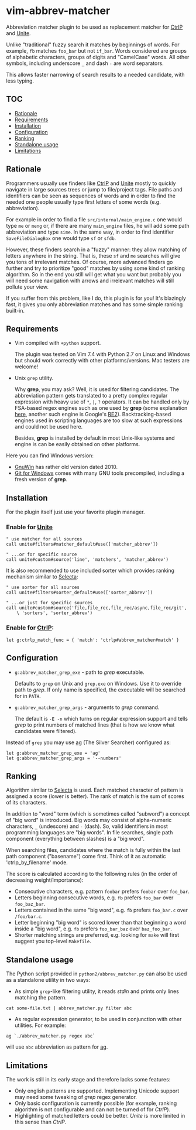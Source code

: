 vim-abbrev-matcher
==================

Abbreviation matcher plugin to be used as replacement matcher for [CtrlP] and
[Unite].

Unlike "traditional" fuzzy search it matches by beginnings of words. For
example, `fb` matches `foo_bar` but not `if_bar`. Words considered are groups of
alphabetic characters, groups of digits and "CamelCase" words. All other symbols,
including underscore `_` and dash `-` are word separators.

This allows faster narrowing of search results to a needed candidate, with less
typing.


TOC
-----------------

- [Rationale](#rationale)
- [Requirements](#requirements)
- [Installation](#installation)
- [Configuration](#configuration)
- [Ranking](#ranking)
- [Standalone usage](#standalone)
- [Limitations](#limitations)


Rationale
---------

Programmers usually use finders like [CtrlP] and [Unite] mostly to quickly
navigate in large sources trees or jump to file/project tags. File paths and
identifiers can be seen as sequences of words and in order to find the needed
one people usually type first letters of some words (e.g. abbreviation).

For example in order to find a file `src/internal/main_engine.c` one would type
`me` or `meng` or, if there are many `main_engine` files, he will add some path
abbreviation and type `sime`. In the same way, in order to find identifier
`SaveFileDialogBox` one would type `sf` or `sfdb`.

However, these finders search in a "fuzzy" manner: they allow matching of
letters anywhere in the string. That is, these `sf` and `me` searches will give
you tons of irrelevant matches. Of course, more advanced finders go further and
try to prioritize "good" matches by using some kind of ranking algorithm. So in
the end you still will get what you want but probably you will need some
navigation with arrows and irrelevant matches will still pollute your view.

If you suffer from this problem, like I do, this plugin is for you! It's
blazingly fast, it gives you only abbreviation matches and has some simple
ranking built-in.


Requirements
------------
 - Vim compiled with `+python` support.

   The plugin was tested on Vim 7.4 with Python 2.7 on Linux and Windows but
   should work correctly with other platforms/versions. Mac testers are welcome!

 - Unix `grep` utility.

   Why **grep**, you may ask? Well, it is used for filtering candidates.  The
   abbreviation  pattern gets translated to a pretty complex regular expression
   with heavy use of `*`, `|`, `?` operators. It can be handled only by
   FSA-based regex engines such as one used by **grep** (some explanation
   [here](https://swtch.com/~rsc/regexp/regexp1.html), another such engine is
   Google's [RE2]). Backtracking-based engines used in scripting languages are
   too slow at such expressions and could not be used here.

   Besides, **grep** is installed by default in most Unix-like systems and
   engine is can be easily obtained on other platforms.

Here you can find Windows version:

- [GnuWin](http://sourceforge.net/projects/gnuwin32/files/grep/2.5.4/) has
rather old version dated 2010.
- [Git for Windows](https://git-scm.com/download/win) comes with many GNU tools
precompiled, including a fresh version of **grep**.


Installation
------------

For the plugin itself just use your favorite plugin manager.

### Enable for [Unite]
```vim
" use matcher for all sources
call unite#filters#matcher_default#use(['matcher_abbrev'])

" ...or for specific source
call unite#custom#source('line', 'matchers', 'matcher_abbrev')
```

It is also recommended to use included sorter which provides ranking mechanism
similar to [Selecta]:
```vim
" use sorter for all sources
call unite#filters#sorter_default#use(['sorter_abbrev'])

" ...or just for specific sources
call unite#custom#source('file,file_rec,file_rec/async,file_rec/git',
    \ 'sorters', 'sorter_abbrev')
```

### Enable for [CtrlP]:
```vim
let g:ctrlp_match_func = { 'match': 'ctrlp#abbrev_matcher#match' }
```


Configuration
-------------

- `g:abbrev_matcher_grep_exe` - path to *grep* executable.

  Defaults to `grep` on Unix and `grep.exe` on Windows. Use it to override path
  to *grep*. If only name is specified, the executable will be searched for in
  `PATH`.

- `g:abbrev_matcher_grep_args` - arguments to *grep* command.

  The default is `-E -n` which turns on regular expression support and tells
  *grep* to print numbers of matched lines (that is how we know what candidates
  were filtered).

Instead of `grep` you may use [ag] (The Silver Searcher) configured as:
```vim
let g:abbrev_matcher_grep_exe = 'ag'
let g:abbrev_matcher_grep_args = '--numbers'
```


Ranking
-------

Algorithm similar to [Selecta] is used. Each matched character of pattern is
assigned a score (lower is better). The rank of match is the sum of scores of
its characters.

In addition to "word" term (which is sometimes called "subword") a concept of
"big word" is introduced. Big words may consist of alpha-numeric characters, `_`
(undescore) and `-` (dash). So, valid identifiers in most programming languages
are "big words". In file searches, single path component (everything between
slashes) is a "big word".

When searching files, candidates where the match is fully within the last path
component ("basename") come first. Think of it as automatic
'ctrlp_by_filename' mode.

The score is calculated according to the following rules (in the order of
decreasing weight/importance):

* Consecutive characters, e.g. pattern `foobar` prefers `foobar` over `foo_bar`.
* Letters beginning consecutive words, e.g. `fb` prefers `foo_bar` over
  `foo_baz_bar`.
* Letters contained in the same "big word", e.g. `fb` prefers `foo_bar.c` over
  `/foo/bar.c`.
* Letter beginning "big word" is scored lower than that beginning a word inside
  a "big word", e.g. `fb` prefers `foo_bar_baz` over `baz_foo_bar`.
* Shorter matching strings are preferred, e.g. looking for `make` will first
  suggest you top-level `Makefile`.


Standalone usage
----------------
The Python script provided in `python2/abbrev_matcher.py` can also be used as a
standalone utility in two ways:

- As simple `grep`-like filtering utility, it reads *stdin* and prints only
lines matching the pattern.

```
cat some-file.txt | abbrev_matcher.py filter abc
```

- As regular expression generator, to be used in conjunction with other
utilities. For example:
```
ag `./abbrev_matcher.py regex abc`
```
will use `abc` abbreviation as pattern for [ag].


Limitations
-----------

The work is still in its early stage and therefore lacks some features:

- Only english patterns are supported. Implementing Unicode support may need
  some tweaking of *grep* regex generator.
- Only basic configuration is currently possible (for example, ranking algorithm
  is not configurable and can not be turned of for *CtrlP*).
- Highlighting of matched letters could be better. *Unite* is more limited in
  this  sense than *CtrlP*.


[CtrlP]: https://github.com/ctrlpvim/ctrlp.vim
[Unite]: https://github.com/Shougo/unite.vim
[Selecta]: https://github.com/garybernhardt/selecta
[RE2]: https://en.wikipedia.org/wiki/RE2_(software)
[ag]: http://geoff.greer.fm/ag/
